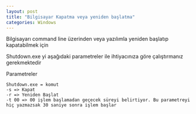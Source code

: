 ```yaml
---
layout: post
title: "Bilgisayar Kapatma veya yeniden başlatma"
categories: Windows
---
```

Bilgisayarı command line üzerinden veya yazılımla yeniden başlatıp kapatabilmek için

Shutdown.exe yi aşağıdaki parametreler ile ihtiyacınıza göre çalıştırmanız gerekmektedir

Parametreler

```
Shutdown.exe = komut
-s => Kapat
-r => Yeniden Başlat
-t 00 => 00 işlem başlamadan geçecek süreyi belirtiyor. Bu parametreyi hiç yazmazsak 30 saniye sonra işlem başlar
```
